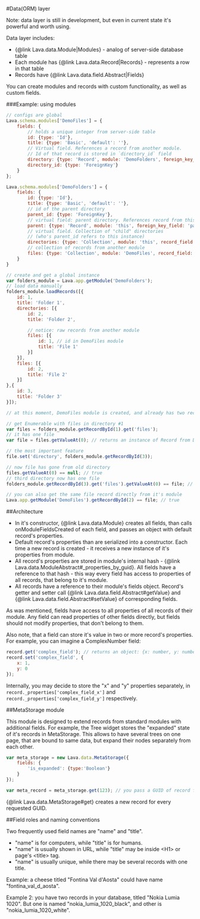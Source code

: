 
#Data(ORM) layer

Note: data layer is still in development, but even in current state it's powerful and worth using.

Data layer includes:
- {@link Lava.data.Module|Modules} - analog of server-side database table
- Each module has {@link Lava.data.Record|Records} - represents a row in that table
- Records have {@link Lava.data.field.Abstract|Fields}

You can create modules and records with custom functionality, as well as custom fields.

###Example: using modules

```javascript
// configs are global
Lava.schema.modules['DemoFiles'] = {
	fields: {
		// holds a unique integer from server-side table
		id: {type: 'Id'},
		title: {type: 'Basic', 'default': ''},
		// Virtual field. References a record from another module.
		// Id of that record is stored in `directory_id` field
		directory: {type: 'Record', module: 'DemoFolders', foreign_key_field: 'directory_id'},
		directory_id: {type: 'ForeignKey'}
	}
};

Lava.schema.modules['DemoFolders'] = {
	fields: {
		id: {type: 'Id'},
		title: {type: 'Basic', 'default': ''},
		// id of the parent directory
		parent_id: {type: 'ForeignKey'},
		// virtual field: parent directory. References record from this module, by id from `parent_id` field
		parent: {type: 'Record', module: 'this', foreign_key_field: 'parent_id'},
		// virtual field. Collection of "child" directories
		// (who's parent_id refers to this instance)
		directories: {type: 'Collection', module: 'this', record_field: 'parent'},
		// collection of records from another module
		files: {type: 'Collection', module: 'DemoFiles', record_field: 'directory'}
	}
}

// create and get a global instance
var folders_module = Lava.app.getModule('DemoFolders');
// load data manually
folders_module.loadRecords([{
	id: 1,
	title: 'Folder 1',
	directories: [{
		id: 2,
		title: 'Folder 2',

		// notice: raw records from another module
		files: [{
			id: 1, // id in DemoFiles module
			title: 'File 1'
		}]
	}],
	files: [{
		id: 2,
		title: 'File 2'
	}]
},{
	id: 3,
	title: 'Folder 3'
}]);

// at this moment, DemoFiles module is created, and already has two records in it

// get Enumerable with files in directory #1
var files = folders_module.getRecordById(1).get('files');
// it has one file
var file = files.getValueAt(0); // returns an instance of Record from DemoFiles module

// the most important feature
file.set('directory', folders_module.getRecordById(3));

// now file has gone from old directory
files.getValueAt(0) == null; // true
// third directory now has one file
folders_module.getRecordById(3).get('files').getValueAt(0) == file; // true

// you can also get the same file record directly from it's module
Lava.app.getModule('DemoFiles').getRecordById(2) == file; // true
```

##Architecture

- In it's constructor, {@link Lava.data.Module} creates all fields, than calls onModuleFieldsCreated of each field,
	and passes an object with default record's properties.
- Default record's properties than are serialized into a constructor.
	Each time a new record is created - it receives a new instance of it's properties from module.
- All record's properties are stored in module's internal hash - {@link Lava.data.ModuleAbstract#_properties_by_guid}.
	All fields have a reference to that hash - this way every field has access to properties of all records, that belong to it's module.
- All records have a reference to their module's fields object.
	Record's getter and setter call {@link Lava.data.field.Abstract#getValue} and {@link Lava.data.field.Abstract#setValue} of corresponding fields.

As was mentioned, fields have access to all properties of all records of their module.
Any field can read properties of other fields directly, but fields should not modify properties, that don't belong to them.

Also note, that a field can store it's value in two or more record's properties.
For example, you can imagine a ComplexNumber field:
```javascript
record.get('complex_field'); // returns an object: {x: number, y: number}
record.set('complex_field', {
	x: 1,
	y: 0
});
```

Internally, you may decide to store the "x" and "y" properties separately, in `record._properties['complex_field_x']` and
`record._properties['complex_field_y']` respectively.

##MetaStorage module

This module is designed to extend records from standard modules with additional fields.
For example, the Tree widget stores the "expanded" state of it's records in MetaStorage.
This allows to have several trees on one page, that are bound to same data, but expand their nodes separately from each other.

```javascript
var meta_storage = new Lava.data.MetaStorage({
	fields: {
		'is_expanded': {type:'Boolean'}
	}
});

var meta_record = meta_storage.get(123); // you pass a GUID of record from standard module
```

{@link Lava.data.MetaStorage#get} creates a new record for every requested GUID.

##Field roles and naming conventions

Two frequently used field names are "name" and "title".
- "name" is for computers, while "title" is for humans.
- "name" is usually shown in URL, while "title" may be inside &lt;H1&gt; or page's &lt;title&gt; tag.
- "name" is usually unique, while there may be several records with one title.

Example: a cheese titled "Fontina Val d'Aosta" could have name "fontina_val_d_aosta".

Example 2: you have two records in your database, titled "Nokia Lumia 1020".
But one is named "nokia_lumia_1020_black", and other is "nokia_lumia_1020_white".

